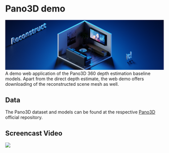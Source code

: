 
# Pano3D demo
![](banner.png)
A demo web application of the Pano3D 360 depth estimation baseline models.
Apart from the direct depth estimate, the web demo offers downloading of the reconstructed scene mesh as well.

## Data
The Pano3D dataset and models can be found at the respective [Pano3D](https://github.com/VCL3D/Pano3D) official repository.

## Screencast Video
![](Images/demo_gif.gif)